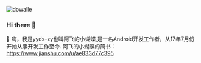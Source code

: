 ![dowalle](https://github-readme-stats.vercel.app/api?username=yyds-zy&repo=_ncnn&show_icons=true&include_all_commits=true&hide=contribs&theme=solarized-light)

### Hi there 👋

🙋 嗨，我是yyds-zy也叫阿飞的小蝴蝶,是一名Android开发工作者，从17年7月份开始从事开发工作至今.
阿飞的小蝴蝶的简书：https://www.jianshu.com/u/ae833d77c395

<!--
**yyds-zy/yyds-zy** is a ✨ _special_ ✨ repository because its `README.md` (this file) appears on your GitHub profile.

Here are some ideas to get you started:

- 🔭 I’m currently working on ...
- 🌱 I’m currently learning ...
- 👯 I’m looking to collaborate on ...
- 🤔 I’m looking for help with ...
- 💬 Ask me about ...
- 📫 How to reach me: ...
- 😄 Pronouns: ...
- ⚡ Fun fact: ...
-->
